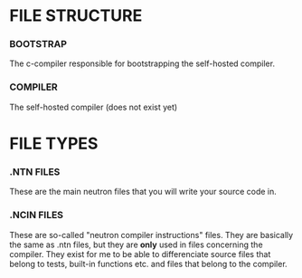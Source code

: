 # FILE STRUCTURE

### BOOTSTRAP

The c-compiler responsible for bootstrapping the self-hosted compiler.

### COMPILER

The self-hosted compiler (does not exist yet)

# FILE TYPES

### .NTN FILES

These are the main neutron files that you will write your source code in.

### .NCIN FILES

These are so-called "neutron compiler instructions" files. They are basically the same as .ntn files, but they are **only** used in files concerning the compiler.
They exist for me to be able to differenciate source files that belong to tests, built-in functions etc. and files that belong to the compiler.
